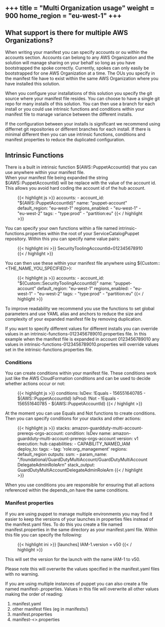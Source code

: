 +++
title = "Multi Organization usage"
weight = 900
home_region = "eu-west-1"
+++
---

## What support is there for multiple AWS Organizations?

When writing your manifest you can specify accounts or ou within the accounts section.  Accounts can belong to any
AWS Organization and the solution will manage sharing on your behalf so long as you have bootstrapped the spoke
correctly.  Currently, spokes can only easily be bootstrapped for one AWS Organization at a time.  The OUs you specify
in the manifest file have to exist within the same AWS Organization where you have installed this solution.

When you configure your installations of this solution you specify the git source where your manifest file resides.  You
can choose to have a single git repo for many installs of this solution.  You can then use a branch for each install
or you could use intrinsic functions and conditions within your manifest file to manage variance between the different
installs.

If the configuration between your installs is significant we recommend using differnet git repositories or different
branches for each install.  If there is minimal different then you can use intrinsic functions, conditions and manifest
properties to reduce the duplicated configuration.

## Intrinsic Functions

There is a built in intrinsic function ${AWS::PuppetAccountId} that you can use anywhere within your manifest file.  
When your manifest file being expanded the string ${AWS::PuppetAccountId} will be replace with the value of the account 
id.  This allows you avoid hard coding the account id of the hub account.

  <figure>
   {{< highlight js >}}
accounts:
  - account_id: "${AWS::PuppetAccountId}"
    name: "puppet-account"
    default_region: "eu-west-1"
    regions_enabled:
      - "eu-west-1"
      - "eu-west-2"
    tags:
      - "type:prod"
      - "partition:eu"
   {{< / highlight >}}
  </figure>

You can specify your own functions within a file named intrinsic-functions.properties within the root of your 
ServiceCatalogPuppet repository.  Within this you can specify name value pairs:


  <figure>
   {{< highlight ini >}}
SecurityToolingAccountId=012345678910
   {{< / highlight >}}
    </figure>

You can then use these within your manifest file anywhere using ${Custom::<THE_NAME_YOU_SPECIFIED>}:

  <figure>
   {{< highlight js >}}
accounts:
  - account_id: "${Custom::SecurityToolingAccountId}"
    name: "puppet-account"
    default_region: "eu-west-1"
    regions_enabled:
      - "eu-west-1"
      - "eu-west-2"
    tags:
      - "type:prod"
      - "partition:eu"
   {{< / highlight >}}
  </figure>

To improve readability we recommend you use the functions to set global parameters and use YAML alias and anchors to 
reduce the size and complexity of your expanded manifest file by removing duplication.

If you want to specify different values for different installs you can override values in an 
intrinsic-functions-0123456789010.properties file.  In this example when the manifest file is expanded in account
0123456789010 any values in intrinsic-functions-0123456789010.properties will override values set in the 
intrinsic-functions.properties file.

### Conditions

You can create conditions within your manifest file.  These conditions work just like the AWS CloudFormation conditions
and can be used to decide whether actions occur or not:

  <figure>
   {{< highlight js >}}
conditions:
  IsDev: !Equals
    - 156551640785
    - ${AWS::PuppetAccountId}
  IsProd: !Not
    - !Equals
      - 156551640785
      - ${AWS::PuppetAccountId}
{{< / highlight >}}
  </figure>

At the moment you can use Equals and Not functions to create conditions.  Then you can specify conditions for your
stacks and other actions:

  <figure>
   {{< highlight js >}}
stacks:
  amazon-guardduty-multi-account-prereqs-orgs-account:
    condition: IsDev
    name: amazon-guardduty-multi-account-prereqs-orgs-account
    version: v1
    execution: hub
    capabilities:
      - CAPABILITY_NAMED_IAM
    deploy_to:
      tags:
        - tag: 'role:org_management'
          regions: default_region
    outputs:
      ssm:
        - param_name: "/foundational/GuardDutyMultiAccount/GuardDutyMultiAccountDelegateAdminRoleArn"
          stack_output: GuardDutyMultiAccountDelegateAdminRoleArn
{{< / highlight >}}
  </figure>

When you use conditions you are responsible for ensuring that all actions referenced within the depends_on have the same
conditions.

### Manifest properties

If you are using puppet to manage multiple environments you may find it easier to keep the versions of your launches in 
properties files instead of the manifest.yaml files. To do this you create a file named manifest.properties in the same 
directory as your manifest.yaml file. Within this file you can specify the following:

  <figure>
   {{< highlight ini >}}
[launches]
IAM-1.version = v50
{{< / highlight >}}
    </figure>

This will set the version for the launch with the name IAM-1 to v50.

Please note this will overwrite the values specified in the manifest.yaml files with no warning.

If you are using multiple instances of puppet you can also create a file named manifest-<puppet-account-id>.properties. 
Values in this file will overwrite all other values making the order of reading:

1. manifest.yaml 
2. other manifest files (eg in manifests/) 
3. manifest.properties 
4. manifest-<<puppet-account-id>>.properties
